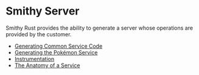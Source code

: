 # Smithy Server

Smithy Rust provides the ability to generate a server whose operations are provided by the customer.

- [Generating Common Service Code](./code_generation.md)
- [Generating the Pokémon Service](./pokemon_service.md)
- [Instrumentation](./instrumentation.md)
- [The Anatomy of a Service](./anatomy.md)
